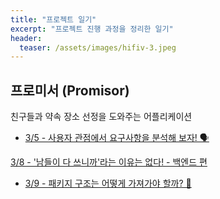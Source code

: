 ```yaml
---
title: "프로젝트 일기"
excerpt: "프로젝트 진행 과정을 정리한 일기"
header:
  teaser: /assets/images/hifiv-3.jpeg
---
```


## 프로미서 $($Promisor)
친구들과 약속 장소 선정을 도와주는 어플리케이션

- [3/5 - 사용자 관점에서 요구사항을 분석해 보자! 🗣️](https://headf1rst.github.io/etc/promisor-diary-1/)

[3/8 - '남들이 다 쓰니까'라는 이유는 없다! - 백엔드 편](https://headf1rst.github.io/etc/promisor-diary-3/)

- [3/9 - 패키지 구조는 어떻게 가져가야 할까? 🧐](https://headf1rst.github.io/etc/promisor-diary-2/)
